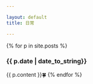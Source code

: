 ```yaml
---

layout: default
title: 日常

---
```


{% for p in site.posts %}

### {{ p.date | date_to_string}}

{{ p.content }}🍀
{% endfor %}
